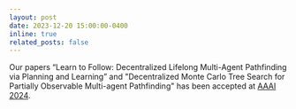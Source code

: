 ```yaml
---
layout: post
date: 2023-12-20 15:00:00-0400
inline: true
related_posts: false
---
```


Our papers “Learn to Follow: Decentralized Lifelong Multi-Agent Pathfinding via Planning and Learning” and "Decentralized Monte Carlo Tree Search for Partially Observable Multi-agent Pathfinding" has been accepted at <a href='http://aaai.org/aaai-conference/'>AAAI 2024</a>.
